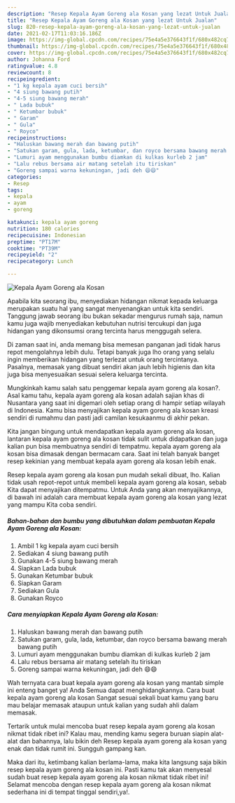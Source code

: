 ```yaml
---
description: "Resep Kepala Ayam Goreng ala Kosan yang lezat Untuk Jualan"
title: "Resep Kepala Ayam Goreng ala Kosan yang lezat Untuk Jualan"
slug: 820-resep-kepala-ayam-goreng-ala-kosan-yang-lezat-untuk-jualan
date: 2021-02-17T11:03:16.186Z
image: https://img-global.cpcdn.com/recipes/75e4a5e376643f1f/680x482cq70/kepala-ayam-goreng-ala-kosan-foto-resep-utama.jpg
thumbnail: https://img-global.cpcdn.com/recipes/75e4a5e376643f1f/680x482cq70/kepala-ayam-goreng-ala-kosan-foto-resep-utama.jpg
cover: https://img-global.cpcdn.com/recipes/75e4a5e376643f1f/680x482cq70/kepala-ayam-goreng-ala-kosan-foto-resep-utama.jpg
author: Johanna Ford
ratingvalue: 4.8
reviewcount: 8
recipeingredient:
- "1 kg kepala ayam cuci bersih"
- "4 siung bawang putih"
- "4-5 siung bawang merah"
- " Lada bubuk"
- " Ketumbar bubuk"
- " Garam"
- " Gula"
- " Royco"
recipeinstructions:
- "Haluskan bawang merah dan bawang putih"
- "Satukan garam, gula, lada, ketumbar, dan royco bersama bawang merah bawang putih"
- "Lumuri ayam menggunakan bumbu diamkan di kulkas kurleb 2 jam"
- "Lalu rebus bersama air matang setelah itu tiriskan"
- "Goreng sampai warna kekuningan, jadi deh 😄😄"
categories:
- Resep
tags:
- kepala
- ayam
- goreng

katakunci: kepala ayam goreng 
nutrition: 180 calories
recipecuisine: Indonesian
preptime: "PT17M"
cooktime: "PT39M"
recipeyield: "2"
recipecategory: Lunch

---
```



![Kepala Ayam Goreng ala Kosan](https://img-global.cpcdn.com/recipes/75e4a5e376643f1f/680x482cq70/kepala-ayam-goreng-ala-kosan-foto-resep-utama.jpg)

Apabila kita seorang ibu, menyediakan hidangan nikmat kepada keluarga merupakan suatu hal yang sangat menyenangkan untuk kita sendiri. Tanggung jawab seorang ibu bukan sekadar mengurus rumah saja, namun kamu juga wajib menyediakan kebutuhan nutrisi tercukupi dan juga hidangan yang dikonsumsi orang tercinta harus menggugah selera.

Di zaman  saat ini, anda memang bisa memesan panganan jadi tidak harus repot mengolahnya lebih dulu. Tetapi banyak juga lho orang yang selalu ingin memberikan hidangan yang terlezat untuk orang tercintanya. Pasalnya, memasak yang dibuat sendiri akan jauh lebih higienis dan kita juga bisa menyesuaikan sesuai selera keluarga tercinta. 



Mungkinkah kamu salah satu penggemar kepala ayam goreng ala kosan?. Asal kamu tahu, kepala ayam goreng ala kosan adalah sajian khas di Nusantara yang saat ini digemari oleh setiap orang di hampir setiap wilayah di Indonesia. Kamu bisa menyajikan kepala ayam goreng ala kosan kreasi sendiri di rumahmu dan pasti jadi camilan kesukaanmu di akhir pekan.

Kita jangan bingung untuk mendapatkan kepala ayam goreng ala kosan, lantaran kepala ayam goreng ala kosan tidak sulit untuk didapatkan dan juga kalian pun bisa membuatnya sendiri di tempatmu. kepala ayam goreng ala kosan bisa dimasak dengan bermacam cara. Saat ini telah banyak banget resep kekinian yang membuat kepala ayam goreng ala kosan lebih enak.

Resep kepala ayam goreng ala kosan pun mudah sekali dibuat, lho. Kalian tidak usah repot-repot untuk membeli kepala ayam goreng ala kosan, sebab Kita dapat menyajikan ditempatmu. Untuk Anda yang akan menyajikannya, di bawah ini adalah cara membuat kepala ayam goreng ala kosan yang lezat yang mampu Kita coba sendiri.

<!--inarticleads1-->

##### Bahan-bahan dan bumbu yang dibutuhkan dalam pembuatan Kepala Ayam Goreng ala Kosan:

1. Ambil 1 kg kepala ayam cuci bersih
1. Sediakan 4 siung bawang putih
1. Gunakan 4-5 siung bawang merah
1. Siapkan  Lada bubuk
1. Gunakan  Ketumbar bubuk
1. Siapkan  Garam
1. Sediakan  Gula
1. Gunakan  Royco




<!--inarticleads2-->

##### Cara menyiapkan Kepala Ayam Goreng ala Kosan:

1. Haluskan bawang merah dan bawang putih
1. Satukan garam, gula, lada, ketumbar, dan royco bersama bawang merah bawang putih
1. Lumuri ayam menggunakan bumbu diamkan di kulkas kurleb 2 jam
1. Lalu rebus bersama air matang setelah itu tiriskan
1. Goreng sampai warna kekuningan, jadi deh 😄😄




Wah ternyata cara buat kepala ayam goreng ala kosan yang mantab simple ini enteng banget ya! Anda Semua dapat menghidangkannya. Cara buat kepala ayam goreng ala kosan Sangat sesuai sekali buat kamu yang baru mau belajar memasak ataupun untuk kalian yang sudah ahli dalam memasak.

Tertarik untuk mulai mencoba buat resep kepala ayam goreng ala kosan nikmat tidak ribet ini? Kalau mau, mending kamu segera buruan siapin alat-alat dan bahannya, lalu bikin deh Resep kepala ayam goreng ala kosan yang enak dan tidak rumit ini. Sungguh gampang kan. 

Maka dari itu, ketimbang kalian berlama-lama, maka kita langsung saja bikin resep kepala ayam goreng ala kosan ini. Pasti kamu tak akan menyesal sudah buat resep kepala ayam goreng ala kosan nikmat tidak ribet ini! Selamat mencoba dengan resep kepala ayam goreng ala kosan nikmat sederhana ini di tempat tinggal sendiri,ya!.

